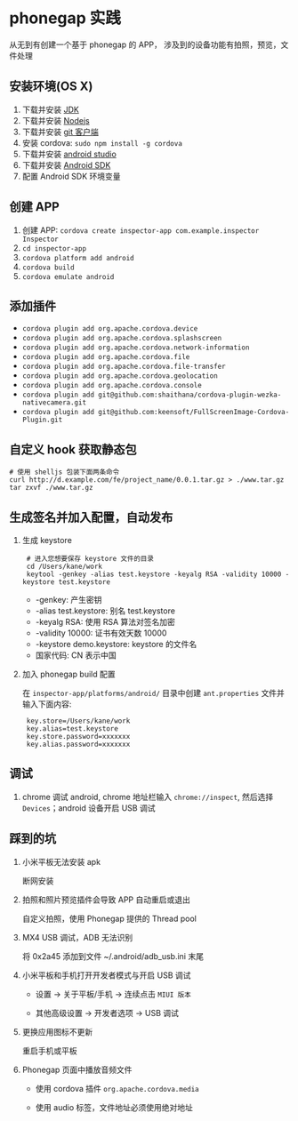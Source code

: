 # phonegap 实践
从无到有创建一个基于 phonegap 的 APP， 涉及到的设备功能有拍照，预览，文件处理

## 安装环境(OS X)

1. 下载并安装 [JDK](http://www.oracle.com/technetwork/cn/java/javase/downloads/index.html)
2. 下载并安装 [Nodejs](https://nodejs.org/)
3. 下载并安装 [git 客户端](http://git-scm.com/)
4. 安装 cordova: `sudo npm install -g cordova`
5. 下载并安装 [android studio](http://developer.android.com/tools/studio/index.html)
6. 下载并安装 [Android SDK](http://developer.android.com/sdk/index.html#Other)
7. 配置 Android SDK 环境变量

## 创建 APP

1. 创建 APP: `cordova create inspector-app com.example.inspector Inspector`
2. `cd inspector-app`
3. `cordova platform add android`
4. `cordova build`
5. `cordova emulate android`

## 添加插件

* `cordova plugin add org.apache.cordova.device`
* `cordova plugin add org.apache.cordova.splashscreen`
* `cordova plugin add org.apache.cordova.network-information`
* `cordova plugin add org.apache.cordova.file`
* `cordova plugin add org.apache.cordova.file-transfer`
* `cordova plugin add org.apache.cordova.geolocation`
* `cordova plugin add org.apache.cordova.console`
* `cordova plugin add git@github.com:shaithana/cordova-plugin-wezka-nativecamera.git`
* `cordova plugin add git@github.com:keensoft/FullScreenImage-Cordova-Plugin.git`

## 自定义 hook 获取静态包
	
	# 使用 shelljs 包装下面两条命令
	curl http://d.example.com/fe/project_name/0.0.1.tar.gz > ./www.tar.gz
	tar zxvf ./www.tar.gz

## 生成签名并加入配置，自动发布

1. 生成 keystore
	
		# 进入您想要保存 keystore 文件的目录
		cd /Users/kane/work 
		keytool -genkey -alias test.keystore -keyalg RSA -validity 10000 -keystore test.keystore
	
	* -genkey: 产生密钥
	* -alias test.keystore: 别名 test.keystore
	* -keyalg RSA: 使用 RSA 算法对签名加密
	* -validity 10000: 证书有效天数 10000
	* -keystore demo.keystore: keystore 的文件名
	* 国家代码: CN 表示中国


2. 加入 phonegap build 配置

	在 `inspector-app/platforms/android/` 目录中创建 `ant.properties` 文件并输入下面内容:
	
		key.store=/Users/kane/work
		key.alias=test.keystore
		key.store.password=xxxxxxx
		key.alias.password=xxxxxxx

## 调试

1. chrome 调试 android, chrome 地址栏输入 `chrome://inspect`, 然后选择 `Devices`；android 设备开启 USB 调试

## 踩到的坑

1. 小米平板无法安装 apk 

	断网安装
	
2. 拍照和照片预览插件会导致 APP 自动重启或退出

	自定义拍照，使用 Phonegap 提供的 Thread pool
	
3. MX4 USB 调试，ADB 无法识别

	将 0x2a45 添加到文件 ~/.android/adb_usb.ini 末尾

4. 小米平板和手机打开开发者模式与开启 USB 调试

	* 设置 -> 关于平板/手机 -> 连续点击 `MIUI 版本`
	
	* 其他高级设置 -> 开发者选项 -> USB 调试  
	
5. 更换应用图标不更新

	重启手机或平板
	
6. Phonegap 页面中播放音频文件

	* 使用 cordova 插件 `org.apache.cordova.media`
	
	* 使用 audio 标签，文件地址必须使用绝对地址